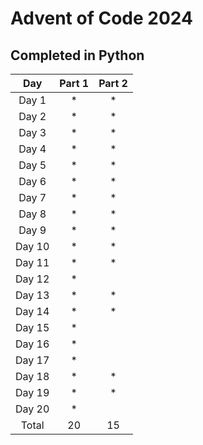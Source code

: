 # Advent of Code 2024
## Completed in Python

|  Day   | Part 1 | Part 2 |
|:------:|:------:|:------:|
| Day 1  |   *    |   *    |
| Day 2  |   *    |   *    |
| Day 3  |   *    |   *    |
| Day 4  |   *    |   *    |
| Day 5  |   *    |   *    |
| Day 6  |   *    |   *    |
| Day 7  |   *    |   *    |
| Day 8  |   *    |   *    |
| Day 9  |   *    |   *    |
| Day 10 |   *    |   *    |
| Day 11 |   *    |   *    |
| Day 12 |   *    |        |
| Day 13 |   *    |   *    |
| Day 14 |   *    |   *    |
| Day 15 |   *    |        |
| Day 16 |   *    |        |
| Day 17 |   *    |        |
| Day 18 |   *    |   *    |
| Day 19 |   *    |   *    |
| Day 20 |   *    |        |
| Total  |   20   |   15   |

